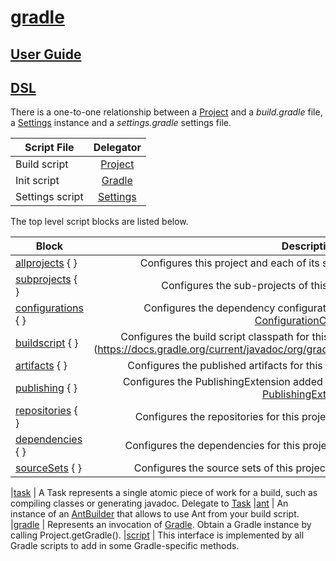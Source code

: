 [gradle](https://gradle.org/)
======
## [User Guide](https://docs.gradle.org/current/userguide/userguide.html)
## [DSL](https://docs.gradle.org/current/dsl/)
There is a one-to-one relationship between a [Project](https://docs.gradle.org/current/dsl/org.gradle.api.Project.html) and a _build.gradle_ file, a [Settings](https://docs.gradle.org/current/dsl/org.gradle.api.initialization.Settings.html) instance and a _settings.gradle_ settings file. 

| Script File      | Delegator    |
| ---------------- |:------------:|
| Build script     | [Project](https://docs.gradle.org/current/dsl/org.gradle.api.Project.html)      |
| Init script      | [Gradle](https://docs.gradle.org/current/dsl/org.gradle.api.invocation.Gradle.html)       |
| Settings script  | [Settings](https://docs.gradle.org/current/dsl/org.gradle.api.initialization.Settings.html)     |


The top level script blocks are listed below.

|     Block     	  | Description  |
| ----------------- |:------------:|
|[allprojects](https://docs.gradle.org/current/dsl/org.gradle.api.Project.html) { }	  |Configures this project and each of its sub-projects. Delegate to [Project](https://docs.gradle.org/current/dsl/org.gradle.api.Project.html)
|[subprojects](https://docs.gradle.org/current/dsl/org.gradle.api.Project.html) { }	  |Configures the sub-projects of this project. Delegate to [Project](https://docs.gradle.org/current/dsl/org.gradle.api.Project.html)
|[configurations](https://docs.gradle.org/current/dsl/org.gradle.api.artifacts.ConfigurationContainer.html) { }	|Configures the dependency configurations for this project. Delegate to [ConfigurationContainer](https://docs.gradle.org/current/dsl/org.gradle.api.artifacts.ConfigurationContainer.html)
|[buildscript](https://docs.gradle.org/current/javadoc/org/gradle/api/initialization/dsl/ScriptHandler.html) { }	  |Configures the build script classpath for this project. Delegate to [ScriptHandler] (https://docs.gradle.org/current/javadoc/org/gradle/api/initialization/dsl/ScriptHandler.html)
|[artifacts](https://docs.gradle.org/current/dsl/org.gradle.api.artifacts.dsl.ArtifactHandler.html) { }	    |Configures the published artifacts for this project. Delegate to [ArtifactHandler](https://docs.gradle.org/current/dsl/org.gradle.api.artifacts.dsl.ArtifactHandler.html)
|[publishing](https://docs.gradle.org/current/dsl/org.gradle.api.publish.PublishingExtension.html) { }	    |Configures the PublishingExtension added by the publishing plugin. Delegate to [PublishingExtension](https://docs.gradle.org/current/dsl/org.gradle.api.publish.PublishingExtension.html)
|[repositories](https://docs.gradle.org/current/dsl/org.gradle.api.artifacts.dsl.RepositoryHandler.html) { }	  |Configures the repositories for this project. Delegate to [RepositoryHandler](https://docs.gradle.org/current/dsl/org.gradle.api.artifacts.dsl.RepositoryHandler.html)
|[dependencies](https://docs.gradle.org/current/dsl/org.gradle.api.artifacts.dsl.DependencyHandler.html) { }	  |Configures the dependencies for this project. Delegate to [DependencyHandler](https://docs.gradle.org/current/dsl/org.gradle.api.artifacts.dsl.DependencyHandler.html)
|[sourceSets](https://docs.gradle.org/current/javadoc/org/gradle/api/tasks/SourceSetContainer.html) { }	    |Configures the source sets of this project. Delegate to [SourceSetContainer](https://docs.gradle.org/current/javadoc/org/gradle/api/tasks/SourceSetContainer.html)

|[task](https://docs.gradle.org/current/dsl/org.gradle.api.Task.html) | A Task represents a single atomic piece of work for a build, such as compiling classes or generating javadoc. Delegate to [Task](https://docs.gradle.org/current/dsl/org.gradle.api.Task.html) 
|[ant](https://docs.gradle.org/current/javadoc/org/gradle/api/AntBuilder.html) | An instance of an [AntBuilder](https://docs.gradle.org/current/javadoc/org/gradle/api/AntBuilder.html)  that allows to use Ant from your build script.
|[gradle](https://docs.gradle.org/current/dsl/org.gradle.api.invocation.Gradle.html) | Represents an invocation of [Gradle](https://docs.gradle.org/current/dsl/org.gradle.api.invocation.Gradle.html). Obtain a Gradle instance by calling Project.getGradle().
|[script](https://docs.gradle.org/current/dsl/org.gradle.api.Script.html) | This interface is implemented by all Gradle scripts to add in some Gradle-specific methods.
